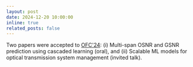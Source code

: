 ```yaml
---
layout: post
date: 2024-12-20 10:00:00
inline: true
related_posts: false
---
```


Two papers were accepted to [OFC'24](https://www.ofcconference.org/en-us/home/): (i) Multi-span OSNR and GSNR prediction using cascaded learning (oral), and (ii) Scalable ML models for optical transmission system management (invited talk).